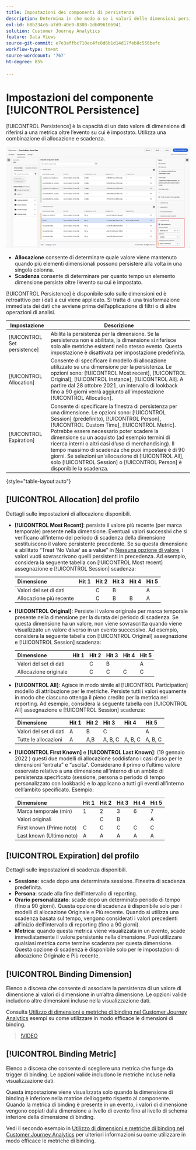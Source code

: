 ```yaml
---
title: Impostazioni dei componenti di persistenza
description: Determina in che modo o se i valori delle dimensioni persistono da un evento all’altro.
exl-id: b8b234c6-a7d9-40e9-8380-1db09610b941
solution: Customer Journey Analytics
feature: Data Views
source-git-commit: e7e3affbc710ec4fc8d6b1d14d17feb8c556befc
workflow-type: tm+mt
source-wordcount: '767'
ht-degree: 85%

---
```



# Impostazioni del componente [!UICONTROL Persistence]

[!UICONTROL Persistence] è la capacità di un dato valore di dimensione di riferirsi a una metrica oltre l’evento su cui è impostato. Utilizza una combinazione di allocazione e scadenza.

![Persistenza](../assets/persistence.png)

* **Allocazione** consente di determinare quale valore viene mantenuto quando più elementi dimensionali possono persistere alla volta in una singola colonna.
* **Scadenza** consente di determinare per quanto tempo un elemento dimensione persiste oltre l’evento su cui è impostato.

[!UICONTROL Persistence] è disponibile solo sulle dimensioni ed è retroattivo per i dati a cui viene applicato. Si tratta di una trasformazione immediata dei dati che avviene prima dell’applicazione di filtri o di altre operazioni di analisi.

| Impostazione | Descrizione |
| --- | --- |
| [!UICONTROL Set persistence] | Abilita la persistenza per la dimensione. Se la persistenza non è abilitata, la dimensione si riferisce solo alle metriche esistenti nello stesso evento. Questa impostazione è disattivata per impostazione predefinita. |
| [!UICONTROL Allocation] | Consente di specificare il modello di allocazione utilizzato su una dimensione per la persistenza. Le opzioni sono: [!UICONTROL Most recent], [!UICONTROL Original], [!UICONTROL Instance], [!UICONTROL All]. A partire dal 28 ottobre 2021, un intervallo di lookback fino a 90 giorni verrà aggiunto all&#39;impostazione [!UICONTROL Allocation]. |
| [!UICONTROL Expiration] | Consente di specificare la finestra di persistenza per una dimensione. Le opzioni sono: [!UICONTROL Session] (predefinito), [!UICONTROL Person], [!UICONTROL Custom Time], [!UICONTROL Metric]. Potrebbe essere necessario poter scadere la dimensione su un acquisto (ad esempio termini di ricerca interni o altri casi d’uso di merchandising). Il tempo massimo di scadenza che puoi impostare è di 90 giorni. Se selezioni un&#39;allocazione di [!UICONTROL All], solo [!UICONTROL Session] o [!UICONTROL Person] è disponibile la scadenza. |

{style="table-layout:auto"}

## [!UICONTROL Allocation] del profilo

Dettagli sulle impostazioni di allocazione disponibili.

* **[!UICONTROL Most Recent]**: persiste il valore più recente (per marca temporale) presente nella dimensione. Eventuali valori successivi che si verificano all’interno del periodo di scadenza della dimensione sostituiscono il valore persistente precedente. Se su questa dimensione è abilitato “Treat &#39;No Value&#39; as a value” in [Nessuna opzione di valore](no-value-options.md), i valori vuoti sovrascrivono quelli persistenti in precedenza. Ad esempio, considera la seguente tabella con [!UICONTROL Most recent] assegnazione e [!UICONTROL Session] scadenza:

  | Dimensione | Hit 1 | Hit 2 | Hit 3 | Hit 4 | Hit 5 |
  | --- | --- | --- | --- | --- | --- |
  | Valori del set di dati |  | C | B |  | A |
  | Allocazione più recente |  | C | B | B | A |

* **[!UICONTROL Original]**: Persiste il valore originale per marca temporale presente nella dimensione per la durata del periodo di scadenza. Se questa dimensione ha un valore, non viene sovrascritta quando viene visualizzato un valore diverso in un evento successivo. Ad esempio, considera la seguente tabella con [!UICONTROL Original] assegnazione e [!UICONTROL Session] scadenza:

  | Dimensione | Hit 1 | Hit 2 | Hit 3 | Hit 4 | Hit 5 |
  | --- | --- | --- | --- | --- | --- |
  | Valori del set di dati |  | C | B |  | A |
  | Allocazione originale |  | C | C | C | C |

* **[!UICONTROL All]**: Agisce in modo simile al [!UICONTROL Participation] modello di attribuzione per le metriche. Persiste tutti i valori equamente in modo che ciascuno ottenga il pieno credito per la metrica nel reporting. Ad esempio, considera la seguente tabella con [!UICONTROL All] assegnazione e [!UICONTROL Session] scadenza:

  | Dimensione | Hit 1 | Hit 2 | Hit 3 | Hit 4 | Hit 5 |
  | --- | --- | --- | --- | --- | --- |
  | Valori del set di dati | A | B | C |  | A |
  | Tutte le allocazioni | A | A,B | A, B, C | A, B, C | A, B, C |

* **[!UICONTROL First Known]** e **[!UICONTROL Last Known]**: (19 gennaio 2022 ) questi due modelli di allocazione soddisfano i casi d’uso per le dimensioni “entrata” e “uscita”. Considerano il primo o l’ultimo valore osservato relativo a una dimensione all’interno di un ambito di persistenza specificato (sessione, persona o periodo di tempo personalizzato con lookback) e lo applicano a tutti gli eventi all’interno dell’ambito specificato. Esempio:

  | Dimensione | Hit 1 | Hit 2 | Hit 3 | Hit 4 | Hit 5 |
  | --- | --- | --- | --- | --- | --- |
  | Marca temporale (min) | 1 | 2 | 3 | 6 | 7 |
  | Valori originali |  | C | B |  | A |
  | First known (Primo noto) | C | C | C | C | C |
  | Last known (Ultimo noto) | A | A | A | A | A |

## [!UICONTROL Expiration] del profilo

Dettagli sulle impostazioni di scadenza disponibili.

* **Sessione**: scade dopo una determinata sessione. Finestra di scadenza predefinita.
* **Persona**: scade alla fine dell’intervallo di reporting.
* **Orario personalizzato**: scade dopo un determinato periodo di tempo (fino a 90 giorni). Questa opzione di scadenza è disponibile solo per i modelli di allocazione Originale e Più recente. Quando si utilizza una scadenza basata sul tempo, vengono considerati i valori precedenti all’inizio dell’intervallo di reporting (fino a 90 giorni).
* **Metrica**: quando questa metrica viene visualizzata in un evento, scade immediatamente il valore persistente nella dimensione. Puoi utilizzare qualsiasi metrica come termine scadenza per questa dimensione. Questa opzione di scadenza è disponibile solo per le impostazioni di allocazione Originale e Più recente.

## [!UICONTROL Binding Dimension]

Elenco a discesa che consente di associare la persistenza di un valore di dimensione ai valori di dimensione in un’altra dimensione. Le opzioni valide includono altre dimensioni incluse nella visualizzazione dati.

Consulta [Utilizzo di dimensioni e metriche di binding nel Customer Journey Analytics](../../use-cases/data-views/binding-dimensions-metrics.md) esempi su come utilizzare in modo efficace le dimensioni di binding.

>[!VIDEO](https://video.tv.adobe.com/v/342694/?quality=12)

## [!UICONTROL Binding Metric]

Elenco a discesa che consente di scegliere una metrica che funge da trigger di binding. Le opzioni valide includono le metriche incluse nella visualizzazione dati.

Questa impostazione viene visualizzata solo quando la dimensione di binding è inferiore nella matrice dell’oggetto rispetto al componente. Quando la metrica di binding è presente in un evento, i valori di dimensione vengono copiati dalla dimensione a livello di evento fino al livello di schema inferiore della dimensione di binding.

Vedi il secondo esempio in [Utilizzo di dimensioni e metriche di binding nel Customer Journey Analytics](../../use-cases/data-views/binding-dimensions-metrics.md) per ulteriori informazioni su come utilizzare in modo efficace le metriche di binding.
